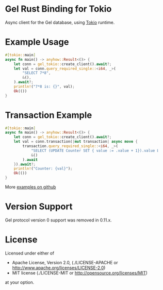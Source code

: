 Gel Rust Binding for Tokio
==========================

Async client for the Gel database, using [Tokio](https://tokio.rs/) runtime.

# Example Usage

```rust
#[tokio::main]
async fn main() -> anyhow::Result<()> {
    let conn = gel_tokio::create_client().await?;
    let val = conn.query_required_single::<i64, _>(
        "SELECT 7*8",
        &(),
    ).await?;
    println!("7*8 is: {}", val);
    Ok(())
}
```

# Transaction Example

```rust
#[tokio::main]
async fn main() -> anyhow::Result<()> {
    let conn = gel_tokio::create_client().await?;
    let val = conn.transaction(|mut transaction| async move {
        transaction.query_required_single::<i64, _>(
            "SELECT (UPDATE Counter SET { value := .value + 1}).value LIMIT 1",
            &()
        ).await
    }).await?;
    println!("Counter: {val}");
    Ok(())
}
```

More [examples on github](https://github.com/edgedb/edgedb-rust/tree/master/gel-tokio/examples)

Version Support
===============

Gel protocol version 0 support was removed in 0.11.x.


License
=======


Licensed under either of

* Apache License, Version 2.0,
  (./LICENSE-APACHE or http://www.apache.org/licenses/LICENSE-2.0)
* MIT license (./LICENSE-MIT or http://opensource.org/licenses/MIT)

at your option.
